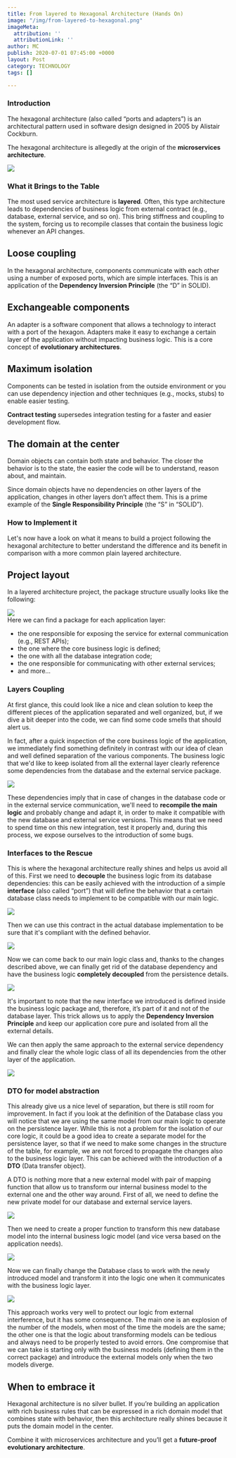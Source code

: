 ```yaml
---
title: From layered to Hexagonal Architecture (Hands On)
image: "/img/from-layered-to-hexagonal.png"
imageMeta:
  attribution: ''
  attributionLink: ''
author: MC
publish: 2020-07-01 07:45:00 +0000
layout: Post
category: TECHNOLOGY
tags: []

---
```

### Introduction

The hexagonal architecture (also called “ports and adapters”) is an architectural pattern used in software design designed in 2005 by Alistair Cockburn.

The hexagonal architecture is allegedly at the origin of the **microservices architecture**.

![](/img/s_1.png)

### What it Brings to the Table

The most used service architecture is **layered**. Often, this type architecture leads to dependencies of business logic from external contract (e.g., database, external service, and so on). This bring stiffness and coupling to the system, forcing us to recompile classes that contain the business logic whenever an API changes.

## Loose coupling

In the hexagonal architecture, components communicate with each other using a number of exposed ports, which are simple interfaces. This is an application of the **Dependency Inversion Principle** (the “D” in SOLID).

## Exchangeable components

An adapter is a software component that allows a technology to interact with a port of the hexagon. Adapters make it easy to exchange a certain layer of the application without impacting business logic. This is a core concept of **evolutionary architectures**.

## Maximum isolation

Components can be tested in isolation from the outside environment or you can use dependency injection and other techniques (e.g., mocks, stubs) to enable easier testing.

**Contract testing** supersedes integration testing for a faster and easier development flow.

## The domain at the center

Domain objects can contain both state and behavior. The closer the behavior is to the state, the easier the code will be to understand, reason about, and maintain.

Since domain objects have no dependencies on other layers of the application, changes in other layers don’t affect them. This is a prime example of the **Single Responsibility Principle** (the “S” in “SOLID”).

### How to Implement it

Let's now have a look on what it means to build a project following the hexagonal architecture to better understand the difference and its benefit in comparison with a more common plain layered architecture.

### 

## Project layout

In a layered architecture project, the package structure usually looks like the following:

![](/img/s_2.png)  
Here we can find a package for each application layer:

* the one responsible for exposing the service for external communication (e.g., REST APIs);
* the one where the core business logic is defined;
* the one with all the database integration code;
* the one responsible for communicating with other external services;
* and more...

### Layers Coupling

At first glance, this could look like a nice and clean solution to keep the different pieces of the application separated and well organized, but, if we dive a bit deeper into the code, we can find some code smells that should alert us.

In fact, after a quick inspection of the core business logic of the application, we immediately find something definitely in contrast with our idea of clean and well defined separation of the various components. The business logic that we'd like to keep isolated from all the external layer clearly reference some dependencies from the database and the external service package.

![](/img/s_3.png)

These dependencies imply that in case of changes in the database code or in the external service communication, we'll need to **recompile the main logic** and probably change and adapt it, in order to make it compatible with the new database and external service versions. This means that we need to spend time on this new integration, test it properly and, during this process, we expose ourselves to the introduction of some bugs.

### Interfaces to the Rescue

This is where the hexagonal architecture really shines and helps us avoid all of this. First we need to **decouple** the business logic from its database dependencies: this can be easily achieved with the introduction of a simple **interface** (also called “port”) that will define the behavior that a certain database class needs to implement to be compatible with our main logic.

![](/img/s_4.png)

Then we can use this contract in the actual database implementation to be sure that it's compliant with the defined behavior.

![](/img/s_5.png)

Now we can come back to our main logic class and, thanks to the changes described above, we can finally get rid of the database dependency and have the business logic **completely decoupled** from the persistence details.

![](/img/s_6.png)

It's important to note that the new interface we introduced is defined inside the business logic package and, therefore, it’s part of it and not of the database layer. This trick allows us to apply the **Dependency Inversion Principle** and keep our application core pure and isolated from all the external details.

We can then apply the same approach to the external service dependency and finally clear the whole logic class of all its dependencies from the other layer of the application.

![](/img/s_7.png)

### DTO for model abstraction

This already give us a nice level of separation, but there is still room for improvement. In fact if you look at the definition of the Database class you will notice that we are using the same model from our main logic to operate on the persistence layer. While this is not a problem for the isolation of our core logic, it could be a good idea to create a separate model for the persistence layer, so that if we need to make some changes in the structure of the table, for example, we are not forced to propagate the changes also to the business logic layer. This can be achieved with the introduction of a **DTO** (Data transfer object).

A DTO is nothing more that a new external model with pair of mapping function that allow us to transform our internal business model to the external one and the other way around. First of all, we need to define the new private model for our database and external service layers.

![](/img/s_8.png)

Then we need to create a proper function to transform this new database model into the internal business logic model (and vice versa based on the application needs).

![](/img/s_9.png)

Now we can finally change the Database class to work with the newly introduced model and transform it into the logic one when it communicates with the business logic layer.

![](/img/s_10.png)

This approach works very well to protect our logic from external interference, but it has some consequence. The main one is an explosion of the number of the models, when most of the time the models are the same; the other one is that the logic about transforming models can be tedious and always need to be properly tested to avoid errors. One compromise that we can take is starting only with the business models (defining them in the correct package) and introduce the external models only when the two models diverge.

## When to embrace it

Hexagonal architecture is no silver bullet. If you’re building an application with rich business rules that can be expressed in a rich domain model that combines state with behavior, then this architecture really shines because it puts the domain model in the center.

Combine it with microservices architecture and you’ll get a **future-proof evolutionary architecture**.